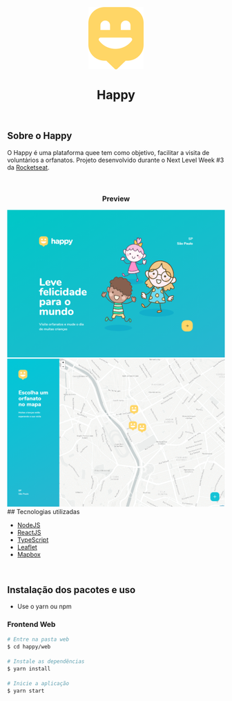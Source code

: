 <div align="center" ><img src="./frontend/src/images/map-marker.svg" alt="logo" /></div>
<h1 align="center"> Happy </h1>
<br>

## Sobre o Happy

O Happy é uma plataforma quee tem como objetivo, facilitar a visita de voluntários a orfanatos. Projeto desenvolvido durante o Next Level Week #3 da [Rocketseat](https://rocketseat.com.br/).

<br>
<h3 align="center">Preview</h3>
<img src="./frontend/src/images/git-preview-landing-1.png">
<img src="./frontend/src/images/git-preview-map-2.png">
<br>
## Tecnologias utilizadas

- [NodeJS](https://nodejs.org/en/)
- [ReactJS](https://reactjs.org/)
- [TypeScript](https://www.typescriptlang.org/)
- [Leaflet](https://leafletjs.com/)
- [Mapbox](https://www.mapbox.com/)

<br>

## Instalação dos pacotes e uso

- Use o yarn ou npm

### Frontend Web

```bash
# Entre na pasta web
$ cd happy/web

# Instale as dependências
$ yarn install

# Inicie a aplicação
$ yarn start
```

<br>
